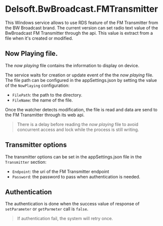 # Delsoft.BwBroadcast.FMTransmitter

This Windows service allows to use RDS feature of the FM Transmitter from the BW Broadcast brand. The current version can set radio text value of the BwBroadcast FM Transmitter through the api. This value is extract from a file when it's created or modified.

## Now Playing file.

The _now playing_ file contains the information to display on device. 

The service waits for creation or update event of the the _now playing_ file. The file path can be configured in the appSettings.json by setting the value of the `NowPlaying` configuration:

* `FilePath`: the path to the directory.
* `FileName`: the name of the file. 

Once the watcher detects modification, the file is read and data are send to the FM Transmitter through its web api.

> There is a delay before reading the _now playing_ file to avoid concurrent access and lock while the process is still writing.   

## Transmitter options

The transmitter options can be set in the appSettings.json file in the `Transmitter` section:

* `Endpoint`: the uri of the FM Transmitter endpoint
* `Password`: the password to pass when authentication is needed.

## Authentication

The authentication is done when the success value of response of `setParameter` or `getParmeter` call is `false`. 

> If authentication fail, the system will retry once.
